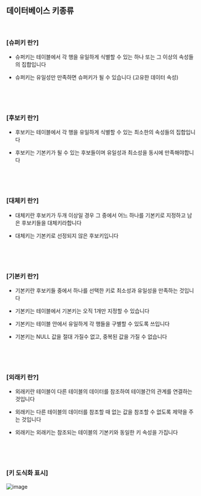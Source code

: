 <h2>데이터베이스 키종류</h2>

​

<h3>[슈퍼키 란?]</h3>

- 슈퍼키는 테이블에서 각 행을 유일하게 식별할 수 있는 하나 또는 그 이상의 속성들의 집합입니다

- 슈퍼키는 유일성만 만족하면 슈퍼키가 될 수 있습니다 (고유한 데이터 속성)

​

​

<h3>[후보키 란?]</h3>

- 후보키는 테이블에서 각 행을 유일하게 식별할 수 있는 최소한의 속성들의 집합입니다

- 후보키는 기본키가 될 수 있는 후보들이며 유일성과 최소성을 동시에 만족해야합니다

​

​

<h3>[대체키 란?]</h3>

- 대체키란 후보키가 두개 이상일 경우 그 중에서 어느 하나를 기본키로 지정하고 남은 후보키들을 대체키라합니다

- 대체키는 기본키로 선정되지 않은 후보키입니다

​

​

<h3>[기본키 란?]</h3>

- 기본키란 후보키들 중에서 하나를 선택한 키로 최소성과 유일성을 만족하는 것입니다

- 기본키는 테이블에서 기본키는 오직 1개만 지정할 수 있습니다

- 기본키는 테이블 안에서 유일하게 각 행들을 구별할 수 있도록 쓰입니다

- 기본키는 NULL 값을 절대 가질수 없고, 중복된 값을 가질 수 없습니다

​

​

<h3>[외래키 란?]</h3>

- 외래키란 테이블이 다른 테이블의 데이터를 참조하여 테이블간의 관계를 연결하는 것입니다

- 외래키는 다른 테이블의 데이터를 참조할 때 없는 값을 참조할 수 없도록 제약을 주는 것입니다

- 외래키는 외래키는 참조되는 테이블의 기본키와 동일한 키 속성을 가집니다

​

​


<h3>[키 도식화 표시]</h3>

![image](https://user-images.githubusercontent.com/105910925/176596219-bd570e07-56aa-46d4-ab79-dba0b40222e2.png)
